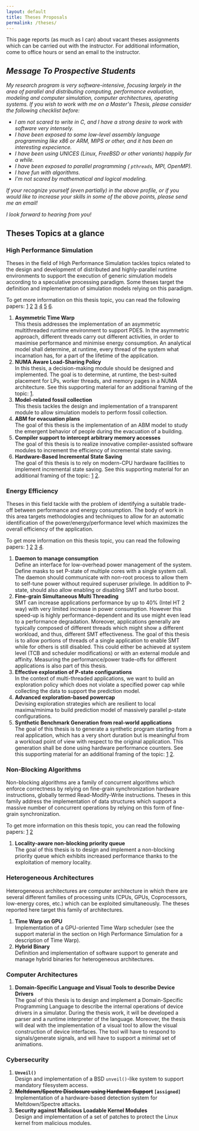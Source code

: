 ```yaml
---
layout: default
title: Theses Proposals
permalink: /theses/
---
```


This page reports (as much as I can) about vacant theses assignments which can be carried out with the instructor. For additional information, come to office hours or send an email to the instructor.

## *Message To Prospective Students*

*My research program is very software-intensive, focusing largely in the area of parallel and distributing computing, performance evaluation, modeling and computer simulation, computer architectures, operating systems. If you wish to work with me on a Master's Thesis, please consider the following checklist before:*

* *I am not scared to write in C, and I have a strong desire to work with software very intensely.* 
* *I have been exposed to some low-level assembly language programming like x86 or ARM, MIPS or other, and it has been an interesting expecience.*
* *I have been using UNICES (Linux, FreeBSD or other variants) happily for a while.*
* *I have been exposed to parallel programming ( `pthreads`, MPI, OpenMP).*
* *I have fun with algorithms.*
* *I'm not scared by mathematical and logical modeling.*

*If your recognize yourself (even partially) in the above profile, or if you would like to increase your skills in some of the above points, please send me an email!*

*I look forward to hearing from you!*


## Theses Topics at a glance

### High Performance Simulation

Theses in the field of High Performance Simulation tackles topics related to the design and development of distributed and highly-parallel runtime environments to support the execution of generic simulation models according to a speculative processing paradigm. Some theses target the definition and implementation of simulation models relying on this paradigm.

To get more information on this thesis topic, you can read the following papers:
[1](theses/timewarp1.pdf)
[2](theses/timewarp2.pdf)
[3](theses/timewarp3.pdf)
[4](theses/timewarp4.pdf)
[5](theses/timewarp5.pdf)
[6](theses/timewarp6.pdf).

1. **Asymmetric Time Warp**    
   This thesis addresses the implementation of an asymmetric multithreaded runtime environment to support PDES. In the asymmetric approach, different threads carry out different activities, in order to maximise performance and minimise energy consumption. An analytical model shall determine, at runtime, every thread of the system what incarnation has, for a part of the lifetime of the application.
1. **NUMA Aware Load-Sharing Policy**    
   In this thesis, a decision-making module should be designed and implemented. The goal is to determine, at runtime, the best-suited placement for LPs, worker threads, and memory pages in a NUMA architecture. See this supporting material for an additional framing of the topic: [1](theses/numa.pdf).
1. **Model-related fossil collection**    
   This thesis tackles the design and implementation of a transparent module to allow simulation models to perform fossil collection.
1. **ABM for evacuation plans**    
   The goal of this thesis is the implementation of an ABM model to study the emergent behavior of people during the evacuation of a building.
1. **Compiler support to intercept arbitrary memory accesses**    
   The goal of this thesis is to realize innovative compiler-assisted software modules to increment the efficiency of incremental state saving.
1. **Hardware-Based Incremental State Saving**    
   The goal of this thesis is to rely on modern-CPU hardware facilities to implement incremental state saving. See this supporting material for an additional framing of the topic: [1](theses/pmu.pdf) [2](theses/IBS.pdf).

### Energy Efficiency

Theses in this field tackle with the problem of identifying a suitable trade-off between performance and energy consumption. The body of work in this area targets methodologies and techniques to allow for an automatic identification of the power/energy/performance level which maximizes the overall efficiency of the application.

To get more information on this thesis topic, you can read the following papers:
[1](theses/energy0.pdf)
[2](theses/energy1.pdf)
[3](theses/energy2.pdf)
[4](theses/energy3.pdf).

1. **Daemon to manage consumption**    
   Define an interface for low-overhead power management of the system. Define masks to set P-state of multiple cores with a single system call. The daemon should communicate with non-root process to allow them to self-tune power without required superuser privilege. In addition to P-state, should also allow enabling or disabling SMT and turbo boost.
2. **Fine-grain Simultaneous Multi Threading**    
   SMT can increase applications performance by up to 40% (Intel HT 2 way)  with very limited increase in power consumption. However this speed-up is highly performance-dependent and its use might even lead to a performance degradation. Moreover, applications generally are typically composed of different threads which might show a different workload, and thus, different SMT effectiveness. The goal of this thesis is to allow portions of threads of a single application to enable SMT while for others is still disabled. This could either be achieved at system level (TCB and scheduler modifications) or with an external module and affinity. Measuring the performance/power trade-offs for different applications is also part of this thesis.
3. **Effective exploration of P-state configurations**    
   In the context of multi-threaded applications, we want to build an exploration policy which does not violate a specified power cap while collecting the data to support the prediction model.
4. **Advanced exploration-based powercap**    
   Devising exploration strategies which are resilient to local maxima/minima to build prediction model of massively parallel p-state configurations.
5. **Synthetic Benchmark Generation from real-world applications**    
   The goal of this thesis is to generate a synthetic program starting from a real application, which has a very short duration but is meaningful from a workload point of view with respect to the original application. This generation shall be done using hardware performance counters. See this supporting material for an additional framing of the topic: [1](theses/pmu.pdf) [2](theses/IBS.pdf).

### Non-Blocking Algorithms

Non-blocking algorithms are a family of concurrent algorithms which enforce correctness by relying on fine-grain synchronization hardware instructions, globally termed Read-Modify-Write instructions. Theses in this family address the implementation of data structures which support a massive number of concurrent operations by relying on this form of fine-grain synchronization.

To get more information on this thesis topic, you can read the following papers:
[1](theses/waitfree1.pdf)
[2](theses/waitfree2.pdf)

1. **Locality-aware non-blocking priority queue**    
   The goal of this thesis is to design and implement a non-blocking priority queue which exhibits increased performance thanks to the exploitation of memory locality.

### Heterogeneous Architectures

Heterogeneous architectures are computer architecture in which there are several different families of processing units (CPUs, GPUs, Coprocessors, low-energy cores, etc.) which can be exploited simultaneously. The theses reported here target this family of architectures.

1. **Time Warp on GPU**    
   Implementation of a GPU-oriented Time Warp scheduler (see the support material in the section on High Performance Simulation for a description of Time Warp).
1. **Hybrid Binary**    
   Definition and implementation of software support to generate and manage hybrid binaries for heterogeneous architectures.

### Computer Architectures

1. **Domain-Specific Language and Visual Tools to describe Device Drivers**    
   The goal of this thesis is to design and implement a Domain-Specific Programming Language to describe the internal operations of device drivers in a simulator. During the thesis work, it will be developed a parser and a runtime interpreter of the language.    Moreover, the thesis will deal with the implementation of a visual tool to allow the visual construction of device interfaces. The tool will have to respond to signals/generate signals, and will have to support a minimal set of animations.


### Cybersecurity

1. **`Unveil()`**    
   Design and implementation of a BSD `unveil()`-like system to support mandatory filesystem access.
1. **~~Meltdown/Spectre Disclosure using Hardware Support~~ `[assigned]`**     
   Implementation of a hardware-based detection system for Meltdown/Spectre attacks.
1. **Security against Malicious Loadable Kernel Modules**    
   Design and implementation of a set of patches to protect the Linux kernel from malicious modules.
